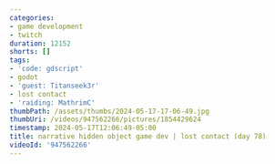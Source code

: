 ```yaml
---
categories:
- game development
- twitch
duration: 12152
shorts: []
tags:
- 'code: gdscript'
- godot
- 'guest: Titanseek3r'
- lost contact
- 'raiding: MathrimC'
thumbPath: /assets/thumbs/2024-05-17-17-06-49.jpg
thumbUri: /videos/947562266/pictures/1854429624
timestamp: 2024-05-17T12:06:49-05:00
title: narrative hidden object game dev | lost contact (day 78)
videoId: '947562266'
---
```

